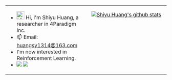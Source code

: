 


<table align="center">
<tr>
<td valign="top" width="50%">

<!-- recent_releases starts -->

- <img height="25" src='https://qpluspicture.oss-cn-beijing.aliyuncs.com/6LjjQA/Hi.gif' alt='Hi' width="24"/> Hi, I'm Shiyu Huang, a researcher in 4Paradigm Inc. 
- 📫 Email: huangsy1314@163.com
- I'm now interested in Reinforcement Learning. 
- ![](https://komarev.com/ghpvc/?username=huangshiyu13&color=lightgrey&label=Views) ![](https://img.shields.io/badge/Major-CS-609926?style=flat&logo=ABB%20RobotStudio&logoColor=ffffff)
  <!-- recent_releases ends -->
</td>
  
<td valign="top" width="50%">

<p align="center"><a href="https://github.com/retownplato"><img src="https://github-readme-stats-ashen-three-28.vercel.app/api?username=huangshiyu13&hide_border=true&show_icons=true" alt="Shiyu Huang's github stats"></a></p>
  
</td>
</tr>

</table>
